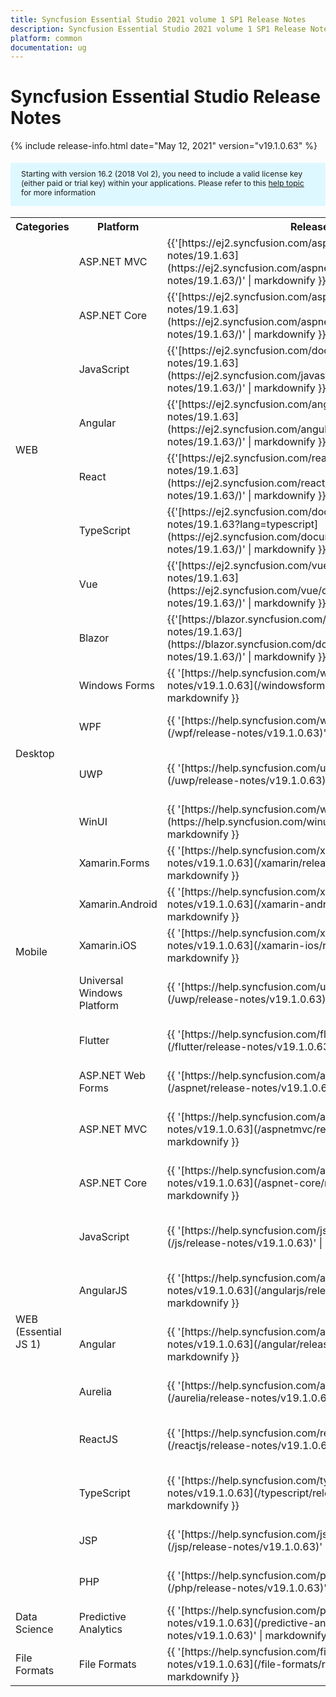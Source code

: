 ```yaml
---
title: Syncfusion Essential Studio 2021 volume 1 SP1 Release Notes  
description: Syncfusion Essential Studio 2021 volume 1 SP1 Release Notes  
platform: common
documentation: ug
---
```


# Syncfusion Essential Studio  Release Notes  

{% include release-info.html date="May 12, 2021"   version="v19.1.0.63" %} 

<style>
#license {
    font-size: .88em!important;
margin-top: 1.5em;     margin-bottom: 1.5em;
    background-color: #def8ff;
    padding: 10px 17px 14px;
}
</style>

<div id="license">
Starting with version 16.2 (2018 Vol 2), you need to include a valid license key (either paid or trial key) within your applications. 
Please refer to this <a href="/common/essential-studio/licensing/license-key">help topic</a> for more information 
</div>



<table>
<tr>
<th>
Categories</th><th>
Platform</th><th>
Release Notes</th><th>
Read Me</th></tr>
<tr>
<td rowspan="8">
WEB 
</td>
<td>
ASP.NET MVC
</td>
<td>{{'[https://ej2.syncfusion.com/aspnetmvc/documentation/release-notes/19.1.63](https://ej2.syncfusion.com/aspnetmvc/documentation/release-notes/19.1.63/)' | markdownify }}
</td>
<td>{{'[http://files2.syncfusion.com/Installs/v19.1.0.63/ReadMe/web/ASPMVC.html](http://files2.syncfusion.com/Installs/v19.1.0.63/ReadMe/web/ASPMVC.html)' | markdownify }}
</td>
</tr>
<tr>
<td>
ASP.NET Core	
</td>
<td>{{'[https://ej2.syncfusion.com/aspnetcore/documentation/release-notes/19.1.63](https://ej2.syncfusion.com/aspnetcore/documentation/release-notes/19.1.63/)' | markdownify }}
</td>
<td>{{'[http://files2.syncfusion.com/Installs/v19.1.0.63/ReadMe/web/ASPNETCORE.html](http://files2.syncfusion.com/Installs/v19.1.0.63/ReadMe/web/ASPNETCORE.html)' | markdownify }}
</td>
</tr>
<tr>
<td>
JavaScript
</td>
<td>{{'[https://ej2.syncfusion.com/documentation/release-notes/19.1.63](https://ej2.syncfusion.com/javascript/documentation/release-notes/19.1.63/)' | markdownify }}
</td>
<td>{{'[http://files2.syncfusion.com/Installs/v19.1.0.63/ReadMe/web/JavaScript.html](http://files2.syncfusion.com/Installs/v19.1.0.63/ReadMe/web/JavaScript.html)' | markdownify }}
</td>
</tr>
<tr>
<td>
Angular
</td>
<td>{{'[https://ej2.syncfusion.com/angular/documentation/release-notes/19.1.63](https://ej2.syncfusion.com/angular/documentation/release-notes/19.1.63/)' | markdownify }}
</td>
<td>{{'[http://files2.syncfusion.com/Installs/v19.1.0.63/ReadMe/web/Angular.html](http://files2.syncfusion.com/Installs/v19.1.0.63/ReadMe/web/Angular.html)' | markdownify }}
</td>
</tr>
<tr>
<td>
React
</td>
<td>{{'[https://ej2.syncfusion.com/react/documentation/release-notes/19.1.63](https://ej2.syncfusion.com/react/documentation/release-notes/19.1.63/)' | markdownify }}
</td>
<td>{{'[http://files2.syncfusion.com/Installs/v19.1.0.63/ReadMe/web/React.html](http://files2.syncfusion.com/Installs/v19.1.0.63/ReadMe/web/React.html)' | markdownify }}
</td>
</tr>
<tr>
<td>
TypeScript
</td>
<td>{{'[https://ej2.syncfusion.com/documentation/release-notes/19.1.63?lang=typescript](https://ej2.syncfusion.com/documentation/release-notes/19.1.63/)' | markdownify }}
</td>
<td>{{'[http://files2.syncfusion.com/Installs/v19.1.0.63/ReadMe/web/TypeScript.html](http://files2.syncfusion.com/Installs/v19.1.0.63/ReadMe/web/TypeScript.html)' | markdownify }}
</td>
</tr>
<tr>
<td>
Vue
</td>
<td>{{'[https://ej2.syncfusion.com/vue/documentation/release-notes/19.1.63](https://ej2.syncfusion.com/vue/documentation/release-notes/19.1.63/)' | markdownify }}
</td>
<td>{{'[http://files2.syncfusion.com/Installs/v19.1.0.63/ReadMe/web/Vue.html](http://files2.syncfusion.com/Installs/v19.1.0.63/ReadMe/web/Vue.html)' | markdownify }}
</td>
</tr>
<tr>
<td>
Blazor
</td>
<td>{{'[https://blazor.syncfusion.com/documentation/release-notes/19.1.63/](https://blazor.syncfusion.com/documentation/release-notes/19.1.63/)' | markdownify }}
</td>
<td>{{'[http://files2.syncfusion.com/Installs/v19.1.0.63/ReadMe/web/Blazor.html](http://files2.syncfusion.com/Installs/v19.1.0.63/ReadMe/web/Blazor.html)' | markdownify }}
</td>
</tr>
<tr>
<td rowspan="4">
Desktop
</td>
<td>
Windows Forms
</td>
<td>{{ '[https://help.syncfusion.com/windowsforms/release-notes/v19.1.0.63](/windowsforms/release-notes/v19.1.0.63)' | markdownify }}
</td>
<td>{{ '[http://files2.syncfusion.com/Installs/v19.1.0.63/ReadMe/WindowsForms.html](http://files2.syncfusion.com/Installs/v19.1.0.63/ReadMe/WindowsForms.html)' | markdownify }}
</td>
</tr>
<tr>
<td>
WPF
</td>
<td>{{ '[https://help.syncfusion.com/wpf/release-notes/v19.1.0.63](/wpf/release-notes/v19.1.0.63)' | markdownify }}
</td>
<td>{{ '[http://files2.syncfusion.com/Installs/v19.1.0.63/ReadMe/WPF.html](http://files2.syncfusion.com/Installs/v19.1.0.63/ReadMe/WPF.html)' | markdownify }}
</td>
</tr>
<tr>
<td>
UWP
</td>
<td>{{ '[https://help.syncfusion.com/uwp/release-notes/v19.1.0.63](/uwp/release-notes/v19.1.0.63)' | markdownify }}
</td>
<td>{{ '[http://files2.syncfusion.com/Installs/v19.1.0.63/ReadMe/UniversalWindows.html](http://files2.syncfusion.com/Installs/v19.1.0.63/ReadMe/UniversalWindows.html)' | markdownify }}
</td>
</tr>
<tr>
<td>
WinUI
</td>
<td>{{ '[https://help.syncfusion.com/winui/release-notes/v19.1.0.63](https://help.syncfusion.com/winui/release-notes/v19.1.0.63)' | markdownify }}
</td>
<td>{{ '[http://files2.syncfusion.com/Installs/v19.1.0.63/ReadMe/WinUI.html](http://files2.syncfusion.com/Installs/v19.1.0.63/ReadMe/WinUI.html)' | markdownify }}
</td>
</tr>
<tr>
<td rowspan="5">
Mobile
</td>
<td>
Xamarin.Forms
</td>
<td>{{ '[https://help.syncfusion.com/xamarin/release-notes/v19.1.0.63](/xamarin/release-notes/v19.1.0.63)' | markdownify }}
</td>
<td>{{ '[http://files2.syncfusion.com/Installs/v19.1.0.63/ReadMe/Xamarin_Forms.html](http://files2.syncfusion.com/Installs/v19.1.0.63/ReadMe/Xamarin_Forms.html)' | markdownify }}
</td>
</tr>
<tr>
<td>
Xamarin.Android
</td>
<td>{{ '[https://help.syncfusion.com/xamarin-android/release-notes/v19.1.0.63](/xamarin-android/release-notes/v19.1.0.63)' | markdownify }}
</td>
<td>{{ '[http://files2.syncfusion.com/Installs/v19.1.0.63/ReadMe/Xamarin_Forms.html](http://files2.syncfusion.com/Installs/v19.1.0.63/ReadMe/Xamarin_Forms.html)' | markdownify }}
</td>
</tr>
<tr>
<td>
Xamarin.iOS
</td>
<td>{{ '[https://help.syncfusion.com/xamarin-ios/release-notes/v19.1.0.63](/xamarin-ios/release-notes/v19.1.0.63)' | markdownify }}
</td>
<td>{{ '[http://files2.syncfusion.com/Installs/v19.1.0.63/ReadMe/Xamarin_Forms.html](http://files2.syncfusion.com/Installs/v19.1.0.63/ReadMe/Xamarin_Forms.html)' | markdownify }}
</td>
</tr>
<tr>
<td>
Universal Windows Platform
</td>
<td>{{ '[https://help.syncfusion.com/uwp/release-notes/v19.1.0.63](/uwp/release-notes/v19.1.0.63)' | markdownify }}
</td>
<td>{{ '[http://files2.syncfusion.com/Installs/v19.1.0.63/ReadMe/UniversalWindows.html](http://files2.syncfusion.com/Installs/v19.1.0.63/ReadMe/UniversalWindows.html)' | markdownify }}
</td>
</tr>
<tr>
<td>
Flutter
</td>
<td>{{ '[https://help.syncfusion.com/flutter/release-notes/v19.1.0.63](/flutter/release-notes/v19.1.0.63)' | markdownify }}
</td>
<td>{{ '[http://files2.syncfusion.com/Installs/v19.1.0.63/ReadMe/Flutter.html](http://files2.syncfusion.com/Installs/v19.1.0.63/ReadMe/Flutter.html)' | markdownify }}
</td>
</tr>
<tr>
<td rowspan="11">
WEB (Essential JS 1)
</td>
<td>
ASP.NET Web Forms
</td>
<td>{{ '[https://help.syncfusion.com/aspnet/release-notes/v19.1.0.63](/aspnet/release-notes/v19.1.0.63)' | markdownify }}
</td>
<td>{{ '[http://files2.syncfusion.com/Installs/v19.1.0.63/ReadMe/essential-js1/ASP.html](http://files2.syncfusion.com/Installs/v19.1.0.63/ReadMe/essential-js1/ASP.html)' | markdownify }}
</td>
</tr>
<tr>
<td>
ASP.NET MVC
</td>
<td>{{ '[https://help.syncfusion.com/aspnetmvc/release-notes/v19.1.0.63](/aspnetmvc/release-notes/v19.1.0.63)' | markdownify }}
</td>
<td>{{ '[http://files2.syncfusion.com/Installs/v19.1.0.63/ReadMe/essential-js1/ASPMVC.html](http://files2.syncfusion.com/Installs/v19.1.0.63/ReadMe/essential-js1/ASPMVC.html)' | markdownify }}
</td>
</tr>
<tr>
<td>
ASP.NET Core
</td>
<td>{{ '[https://help.syncfusion.com/aspnet-core/release-notes/v19.1.0.63](/aspnet-core/release-notes/v19.1.0.63)' | markdownify }}
</td>
<td>
{{ '[http://files2.syncfusion.com/Installs/v19.1.0.63/ReadMe/essential-js1/ASPNETCORE.html](http://files2.syncfusion.com/Installs/v19.1.0.63/ReadMe/essential-js1/ASPNETCORE.html)' | markdownify }}
</td>
</tr>
<tr>
<td>
JavaScript
</td>
<td>{{ '[https://help.syncfusion.com/js/release-notes/v19.1.0.63](/js/release-notes/v19.1.0.63)' | markdownify }}
</td>
<td>{{ '[http://files2.syncfusion.com/Installs/v19.1.0.63/ReadMe/essential-js1/JavaScript.html](http://files2.syncfusion.com/Installs/v19.1.0.63/ReadMe/essential-js1/JavaScript.html)' | markdownify }}
</td>
</tr>
<tr>
<td>
AngularJS
</td>
<td>{{ '[https://help.syncfusion.com/angularjs/release-notes/v19.1.0.63](/angularjs/release-notes/v19.1.0.63)' | markdownify }}
</td>
<td>{{ '[http://files2.syncfusion.com/Installs/v19.1.0.63/ReadMe/essential-js1/AngularJS.html](http://files2.syncfusion.com/Installs/v19.1.0.63/ReadMe/essential-js1/AngularJS.html)' | markdownify }}
</td>
</tr>
<tr>
<td>
Angular
</td>
<td>{{ '[https://help.syncfusion.com/angular/release-notes/v19.1.0.63](/angular/release-notes/v19.1.0.63)' | markdownify }}
</td>
<td>{{ '[http://files2.syncfusion.com/Installs/v19.1.0.63/ReadMe/essential-js1/Angular.html](http://files2.syncfusion.com/Installs/v19.1.0.63/ReadMe/essential-js1/Angular.html)' | markdownify }}
</td>
</tr>
<tr>
<td>
Aurelia
</td>
<td>{{ '[https://help.syncfusion.com/aurelia/release-notes/v19.1.0.63](/aurelia/release-notes/v19.1.0.63)' | markdownify }}
</td>
<td>{{ '[http://files2.syncfusion.com/Installs/v19.1.0.63/ReadMe/essential-js1/Aurelia.html](http://files2.syncfusion.com/Installs/v19.1.0.63/ReadMe/essential-js1/Aurelia.html)' | markdownify }}
</td>
</tr>
<tr>
<td>
ReactJS
</td>
<td>{{ '[https://help.syncfusion.com/reactjs/release-notes/v19.1.0.63](/reactjs/release-notes/v19.1.0.63)' | markdownify }}
</td>
<td>{{ '[http://files2.syncfusion.com/Installs/v19.1.0.63/ReadMe/essential-js1/ReactJS.html](http://files2.syncfusion.com/Installs/v19.1.0.63/ReadMe/essential-js1/ReactJS.html)' | markdownify }}
</td>
</tr>
<tr>
<td>
TypeScript
</td>
<td>{{ '[https://help.syncfusion.com/typescript/release-notes/v19.1.0.63](/typescript/release-notes/v19.1.0.63)' | markdownify }}
</td>
<td>{{ '[http://files2.syncfusion.com/Installs/v19.1.0.63/ReadMe/essential-js1/TypeScript.html](http://files2.syncfusion.com/Installs/v19.1.0.63/ReadMe/essential-js1/TypeScript.html)' | markdownify }}
</td>
</tr>
<tr>
<td>
JSP
</td>
<td>{{ '[https://help.syncfusion.com/jsp/release-notes/v19.1.0.63](/jsp/release-notes/v19.1.0.63)' | markdownify }}
</td>
<td>{{ '[http://files2.syncfusion.com/Installs/v19.1.0.63/ReadMe/essential-js1/JSP.html](http://files2.syncfusion.com/Installs/v19.1.0.63/ReadMe/essential-js1/JSP.html)' | markdownify }}
</td>
</tr>
<tr>
<td>
PHP
</td>
<td>{{ '[https://help.syncfusion.com/php/release-notes/v19.1.0.63](/php/release-notes/v19.1.0.63)' | markdownify }}
</td>
<td>{{ '[http://files2.syncfusion.com/Installs/v19.1.0.63/ReadMe/essential-js1/PHP.html](http://files2.syncfusion.com/Installs/v19.1.0.63/ReadMe/essential-js1/PHP.html)' | markdownify }}
</td>
</tr>
<tr>
<td>
Data Science
</td>
<td>
Predictive Analytics
</td>
<td>{{ '[https://help.syncfusion.com/predictive-analytics/release-notes/v19.1.0.63](/predictive-analytics/release-notes/v19.1.0.63)' | markdownify }}
</td>
<td>
</td>
</tr>
<tr>
<td>
File Formats
</td>
<td>
File Formats
</td>
<td>{{ '[https://help.syncfusion.com/file-formats/release-notes/v19.1.0.63](/file-formats/release-notes/v19.1.0.63)' | markdownify }}
</td>
<td>
</td>
</tr>
</table>